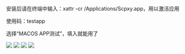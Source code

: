 安装后请在终端中输入：xattr -cr /Applications/Scpxy.app，用以激活应用

使用码：testapp

选择“MACOS APP测试”，填入就能用了

![](https://youke1.picui.cn/s1/2025/09/09/68bfc25096565.png)
![](https://youke1.picui.cn/s1/2025/09/09/68bfc250a4214.png)
![](https://youke1.picui.cn/s1/2025/09/09/68bfc2507645d.png)
![](https://youke1.picui.cn/s1/2025/09/09/68bfc250b2df5.png)
